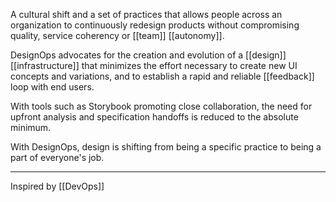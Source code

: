 A cultural shift and a set of practices that allows people across an organization to continuously redesign products without compromising quality, service coherency or [[team]] [[autonomy]].

DesignOps advocates for the creation and evolution of a [[design]] [[infrastructure]] that minimizes the effort necessary to create new UI concepts and variations, and to establish a rapid and reliable [[feedback]] loop with end users.

With tools such as Storybook promoting close collaboration, the need for upfront analysis and specification handoffs is reduced to the absolute minimum.

With DesignOps, design is shifting from being a specific practice to being a part of everyone's job.

---

Inspired by [[DevOps]]